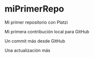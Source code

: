 # miPrimerRepo
Mi primer repositorio con Platzi

Mi primera contribución local para GitHub

Un commit más desde GitHub

Una actualización más
